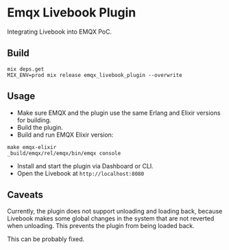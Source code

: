 # Emqx Livebook Plugin

Integrating Livebook into EMQX PoC.

## Build

```shell
mix deps.get
MIX_ENV=prod mix release emqx_livebook_plugin --overwrite
```

## Usage

* Make sure EMQX and the plugin use the same Erlang and Elixir versions for building.
* Build the plugin.
* Build and run EMQX Elixir version:
```shell
make emqx-elixir
_build/emqx/rel/emqx/bin/emqx console
```
* Install and start the plugin via Dashboard or CLI.
* Open the Livebook at `http://localhost:8080`

## Caveats

Currently, the plugin does not support unloading and loading back, because Livebook makes some global changes in the system that are not reverted when unloading. This prevents the plugin from being loaded back.

This can be probably fixed.

